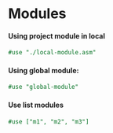 # Modules

#### Using project module in local 

```ocaml
#use "./local-module.asm"
```

#### Using global module:

```ocaml
#use "global-module"
```

#### Use list modules

```ocaml
#use ["m1", "m2", "m3"]
```

